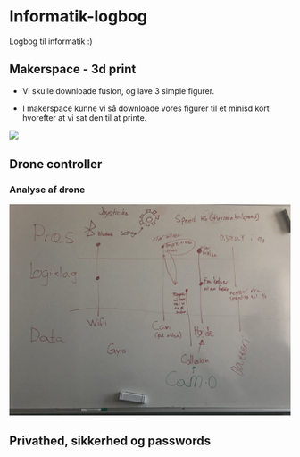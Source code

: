 # Informatik-logbog
Logbog til informatik :)


## Makerspace - 3d print

- Vi skulle downloade fusion, og lave 3 simple figurer.

- I makerspace kunne vi så downloade vores figurer til et minisd kort hvorefter at vi sat den til at printe.

![](Images/3dpring.png)



## Drone controller

### Analyse af drone

![](Images/89A0D06F-A4E3-4679-95AF-C02072A1B22E.jpeg)




## Privathed, sikkerhed og passwords
